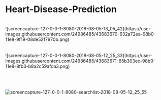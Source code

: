# Heart-Disease-Prediction

<br>
![screencapture-127-0-0-1-8080-2018-08-05-13_05_42](https://user-images.githubusercontent.com/24986485/43683670-632a72ea-98b0-11e8-9f19-08de52f7970b.png)
<br> <br><br>
![screencapture-127-0-0-1-8080-2018-08-05-12_25_33](https://user-images.githubusercontent.com/24986485/43683671-65b303ec-98b0-11e8-8fb3-b8a2c59afda3.png)

<br><br><br>
![screencapture-127-0-0-1-8080-searchlist-2018-08-05-12_25_55](https://user-images.githubusercontent.com/24986485/43683672-6773d04e-98b0-11e8-8613-db3512d72906.png)
